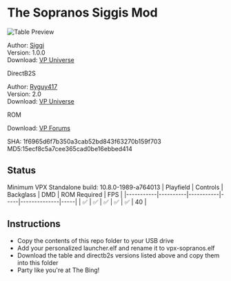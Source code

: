 # The Sopranos Siggis Mod

![Table Preview](https://vpuniverse.com/screenshots/monthly_2024_02/Sop_pf_FS.png.f0e3941b1a67ab063f837d0fb843197b.png)

Author: [Siggi](https://vpuniverse.com/profile/8779-siggi/)  
Version: 1.0.0  
Download: [VP Universe](https://vpuniverse.com/files/file/18652-the-sopranos-siggis-mod/)

DirectB2S

Author: [Ryguy417](https://vpuniverse.com/profile/31096-ryguy417/)  
Version: 2.0  
Download: [VP Universe](https://vpuniverse.com/files/file/12991-sopranos-stern-2005-b2s-with-full-dmd/)

ROM

Download: [VP Forums](https://www.vpforums.org/index.php?app=downloads&showfile=287)

SHA: 1f6965d6f7b350a3cab52bd843f63270b159f703
MD5:15ecf8c5a7cee365cad0be16ebbed414

## Status 

Minimum VPX Standalone build: 10.8.0-1989-a764013
| Playfield | Controls | Backglass | DMD | ROM Required | FPS | 
|-----------|----------|-----------|-----|--------------|-----|
| :white_check_mark: | :white_check_mark: | :white_check_mark: | :white_check_mark: | :white_check_mark: | 40 |

## Instructions

- Copy the contents of this repo folder to your USB drive
- Add your personalized launcher.elf and rename it to vpx-sopranos.elf
- Download the table and directb2s versions listed above and copy them into this folder
- Party like you're at The Bing!